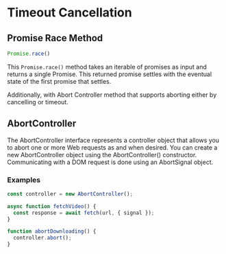 # Timeout Cancellation

## Promise Race Method

```js 
Promise.race()
```

This ```Promise.race()``` method takes an iterable of promises as input and returns a single Promise. This returned promise settles with the eventual state of the first promise that settles. 

Additionally, with Abort Controller method that supports aborting either by cancelling or timeout.

## AbortController

The AbortController interface represents a controller object that allows you to abort one or more Web requests as and when desired.
You can create a new AbortController object using the AbortController() constructor. Communicating with a DOM request is done using an AbortSignal object.

### Examples

```js
const controller = new AbortController();

async function fetchVideo() {
  const response = await fetch(url, { signal });
} 

function abortDownloading() {
  controller.abort();
}

```
